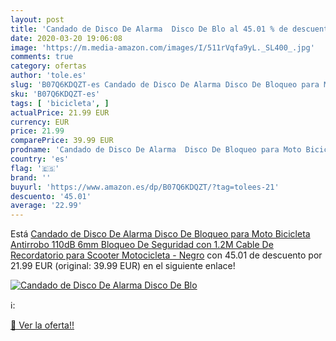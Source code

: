 ```yaml
---
layout: post
title: 'Candado de Disco De Alarma  Disco De Blo al 45.01 % de descuento'
date: 2020-03-20 19:06:08
image: 'https://m.media-amazon.com/images/I/511rVqfa9yL._SL400_.jpg'
comments: true
category: ofertas
author: 'tole.es'
slug: 'B07Q6KDQZT-es Candado de Disco De Alarma Disco De Bloqueo para Moto...'
sku: 'B07Q6KDQZT-es'
tags: [ 'bicicleta', ]
actualPrice: 21.99 EUR
currency: EUR
price: 21.99
comparePrice: 39.99 EUR
prodname: 'Candado de Disco De Alarma  Disco De Bloqueo para Moto Bicicleta Antirrobo 110dB 6mm Bloqueo De Seguridad con 1.2M Cable De Recordatorio para Scooter Motocicleta - Negro'
country: 'es'
flag: '🇪🇸'
brand: ''
buyurl: 'https://www.amazon.es/dp/B07Q6KDQZT/?tag=tolees-21'
descuento: '45.01'
average: '22.99'
---
```


Está [Candado de Disco De Alarma  Disco De Bloqueo para Moto Bicicleta Antirrobo 110dB 6mm Bloqueo De Seguridad con 1.2M Cable De Recordatorio para Scooter Motocicleta - Negro](https://www.amazon.es/dp/B07Q6KDQZT/?tag=tolees-21) con 45.01 de descuento por 21.99 EUR (original: 39.99 EUR) en el siguiente enlace!

[![Candado de Disco De Alarma  Disco De Blo](https://m.media-amazon.com/images/I/511rVqfa9yL._SL400_.jpg)](https://www.amazon.es/dp/B07Q6KDQZT/?tag=tolees-21)

ℹ️:


[🛒 Ver la oferta!!](https://www.amazon.es/dp/B07Q6KDQZT/?tag=tolees-21)

